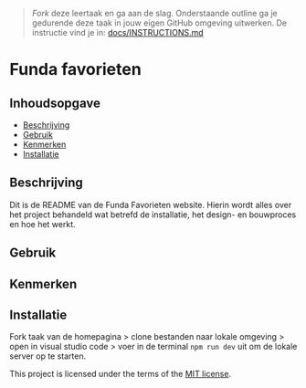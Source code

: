 > _Fork_ deze leertaak en ga aan de slag. Onderstaande outline ga je gedurende deze taak in jouw eigen GitHub omgeving uitwerken. De instructie vind je in: [docs/INSTRUCTIONS.md](docs/INSTRUCTIONS.md)

# Funda favorieten

## Inhoudsopgave

  * [Beschrijving](#beschrijving)
  * [Gebruik](#gebruik)
  * [Kenmerken](#kenmerken)
  * [Installatie](#installatie)

## Beschrijving
Dit is de README van de Funda Favorieten website. Hierin wordt alles over het project behandeld wat betrefd de installatie, het design- en bouwproces en hoe het werkt.

## Gebruik

## Kenmerken
<!-- Bij Kenmerken staat welke technieken zijn gebruikt en hoe. Wat is de HTML structuur? Wat zijn de belangrijkste dingen in CSS? Wat is er met Javascript gedaan en hoe? Misschien heb je een framwork of library gebruikt? -->

## Installatie

Fork taak van de homepagina > clone bestanden naar lokale omgeving > open in visual studio code > voer in de terminal ``npm run dev`` uit om de lokale server op te starten.

This project is licensed under the terms of the [MIT license](./LICENSE).
